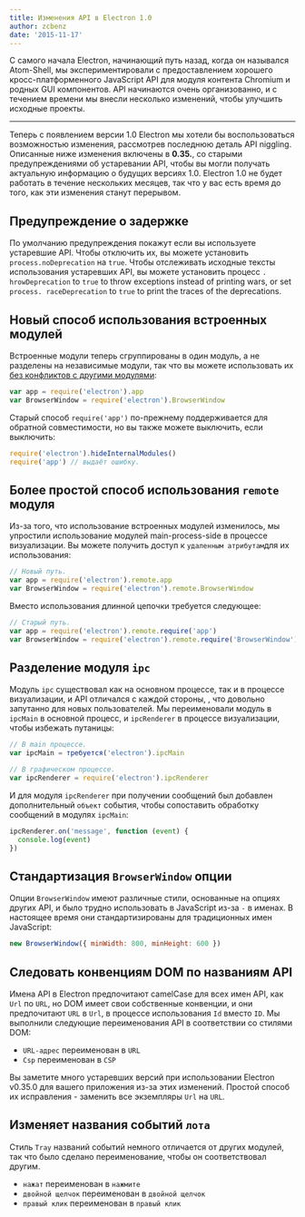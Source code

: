 ```yaml
---
title: Изменения API в Electron 1.0
author: zcbenz
date: '2015-11-17'
---
```


С самого начала Electron, начинающий путь назад, когда он назывался Atom-Shell, мы экспериментировали с предоставлением хорошего кросс-платформенного JavaScript API для модуля контента Chromium и родных GUI компонентов. API начинаются очень организованно, и с течением времени мы внесли несколько изменений, чтобы улучшить исходные проекты.

---

Теперь с появлением версии 1.0 Electron мы хотели бы воспользоваться возможностью изменения, рассмотрев последнюю деталь API niggling. Описанные ниже изменения включены в **0.35.**, со старыми предупреждениями об устаревании API, чтобы вы могли получать актуальную информацию о будущих версиях 1.0. Electron 1.0 не будет работать в течение нескольких месяцев, так что у вас есть время до того, как эти изменения станут перерывом.

## Предупреждение о задержке

По умолчанию предупреждения покажут если вы используете устаревшие API. Чтобы отключить их, вы можете установить `process.noDeprecation` на `true`. Чтобы отслеживать исходные тексты использования устаревших API, вы можете установить процесс `. hrowDeprecation` to `true` to throw exceptions instead of printing wars, or set `process. raceDeprecation` to `true` to print the traces of the deprecations.

## Новый способ использования встроенных модулей

Встроенные модули теперь сгруппированы в один модуль, а не разделены на независимые модули, так что вы можете использовать их [без конфликтов с другими модулями](https://github.com/electron/electron/issues/387):

```javascript
var app = require('electron').app
var BrowserWindow = require('electron').BrowserWindow
```

Старый способ `require('app')` по-прежнему поддерживается для обратной совместимости, но вы также можете выключить, если выключить:

```javascript
require('electron').hideInternalModules()
require('app') // выдаёт ошибку.
```

## Более простой способ использования `remote` модуля

Из-за того, что использование встроенных модулей изменилось, мы упростили использование модулей main-process-side в процессе визуализации. Вы можете получить доступ к `удаленным атрибутам`для их использования:

```javascript
// Новый путь.
var app = require('electron').remote.app
var BrowserWindow = require('electron').remote.BrowserWindow
```

Вместо использования длинной цепочки требуется следующее:

```javascript
// Старый путь.
var app = require('electron').remote.require('app')
var BrowserWindow = require('electron').remote.require('BrowserWindow')
```

## Разделение модуля `ipc`

Модуль `ipc` существовал как на основном процессе, так и в процессе визуализации, и API отличался с каждой стороны, , что довольно запутанно для новых пользователей. Мы переименовали модуль в `ipcMain` в основной процесс, и `ipcRenderer` в процессе визуализации, чтобы избежать путаницы:

```javascript
// В main процессе.
var ipcMain = требуется('electron').ipcMain
```

```javascript
// В графическом процессе.
var ipcRenderer = require('electron').ipcRenderer
```

И для модуля `ipcRenderer` при получении сообщений был добавлен дополнительный `объект` события, чтобы сопоставить обработку сообщений в модулях `ipcMain`:

```javascript
ipcRenderer.on('message', function (event) {
  console.log(event)
})
```

## Стандартизация `BrowserWindow` опции

Опции `BrowserWindow` имеют различные стили, основанные на опциях других API, и было трудно использовать в JavaScript из-за `-` в именах. В настоящее время они стандартизированы для традиционных имен JavaScript:

```javascript
new BrowserWindow({ minWidth: 800, minHeight: 600 })
```

## Следовать конвенциям DOM по названиям API

Имена API в Electron предпочитают camelCase для всех имен API, как `Url` по `URL`, но DOM имеет свои собственные конвенции, и они предпочитают `URL` в `Url`, в процессе использования `Id` вместо `ID`. Мы выполнили следующие переименования API в соответствии со стилями DOM:

* `URL-адрес` переименован в `URL`
* `Csp` переименован в `CSP`

Вы заметите много устаревших версий при использовании Electron v0.35.0 для вашего приложения из-за этих изменений. Простой способ их исправления - заменить все экземпляры `Url` на `URL`.

## Изменяет названия событий `лота`

Стиль `Tray` названий событий немного отличается от других модулей, так что было сделано переименование, чтобы он соответствовал другим.

* `нажат` переименован в `нажмите`
* `двойной щелчок` переименован в `двойной щелчок`
* `правый клик` переименован в `правый клик`

